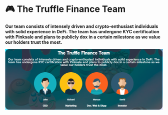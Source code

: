 # 🎮 The Truffle Finance Team

**Our team consists of intensely driven and crypto-enthusiast individuals with solid experience in DeFi. The team has undergone KYC certification with Pinksale and plans to publicly dox in a certain milestone as we value our holders trust the most.**

![](.gitbook/assets/TEAM.PNG)
